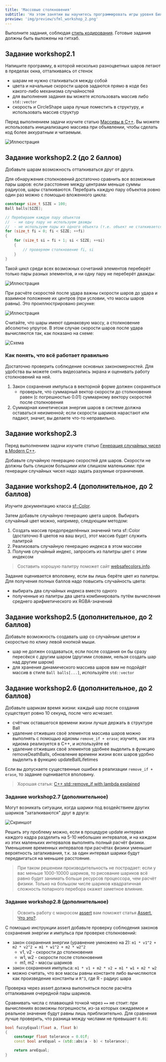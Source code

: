 ```yaml
---
title: 'Массовые столкновения'
subtitle: 'На этом занятии вы научитесь программировать игры уровня Бильярда или Арканоида, а также сталкивать между собой прямоугольники и круги'
preview: 'img/preview/sfml_workshop_2.png'
---
```


Выполните задания, соблюдая [стиль кодирования](cxx_coding_style). Готовые задания должны быть выложены на гитхаб.

## Задание workshop2.1

Напишите программу, в которой несколько разноцветных шаров летают в пределах окна, отталкиваясь от стенок

- шарам не нужно сталкиваться между собой
- цвета и начальные скорости шаров задаются прямо в коде без какого-либо механизма случайностей
- для выполнения задания вы можете использовать массив либо `std::vector`
- скорость и CircleShape шара лучше поместить в структуру, и использовать массив структур

Перед выполнением задачи изучите статью [Массивы в C++](/cxx/cxx_arrays). Вы можете использовать инициализацию массива при объявлении, чтобы сделать код более аккуратным и читаемым.

![Иллюстрация](img/labor/multiple_balls.png)

## Задание workshop2.2 (до 2 баллов)

Добавьте шарам возможность отталкиваться друг от друга.

Для обнаружения столкновений достаточно сравнить все возможные пары шаров: если расстояние между центрами меньше суммы радиусов, шары сталкиваются. Перебрать каждую пару объектов ровно один раз можно с помощью вложенного цикла:

```cpp
constexpr size_t SIZE = 100;
Ball balls[SIZE];

// Перебираем каждую пару объектов
//  - ни одну пару не используем дважды
//  - не используем пары из одного объекта (т.е. объект не сталкивается сам с собой)
for (size_t fi = 0; fi < SIZE; ++fi)
{
	for (size_t si = fi + 1; si < SIZE; ++si)
	{
		// проверяем столкновение fi, si
	}
}
```

Такой цикл среди всех возможных сочетаний элементов переберёт только пары разных элементов, и ни одну пару не переберёт дважды:

![Иллюстрация](img/labor/for-each-pair.png)

При расчёте скоростей после удара важны скорости шаров до удара и взаимное положение их центров (при условии, что массы шаров равны). Это проиллюстрировано рисунке:

![Иллюстрация](img/labor/balls_collision.gif)

Считайте, что шары имеют одинаковую массу, а столкновение абсолютно упругое. В этом случае скорости шаров после удара вычисляются так, как показано на схеме:

![Схема](img/labor/balls_collision.png)

### Как понять, что всё работает правильно

Достаточно проверить соблюдение основных закономерностей. Для удобства вы можете снять видеозапись экрана и оценивать работу столкновений на ней.

 1. Закон сохранения импульса в векторной форме должен сохраняться
    - проверьте, что суммарный вектор скорости до столкновения равен (с погрешностью 0.01) суммарному вектору скоростей после столкновения
 2. Суммарная кинетическая энергия шаров в системе должна оставаться неизменной; если скорости шариков нарастают или падают, значит, вы делаете что-то неправильно.

## Задание workshop2.3

Перед выполнением задачи изучите статью [Генерация случайных чисел в Modern C++](/cxx/cxx_random).

Добавьте случайную генерацию скоростей для шаров. Скорости не должны быть слишком большими или слишком маленькими: при генерации случайных чисел надо задать разумные ограничения.

## Задание workshop2.4 (дополнительное, до 2 баллов)

Изучите документацию класса [sf::Color](https://www.sfml-dev.org/documentation/2.4.2/classsf_1_1Color.php).

Затем добавьте случайную генерацию цвета шаров. Выбирать случайный цвет можно, например, следующим методом:

 1. Создать массив предопределённых значений типа sf::Color (достаточно 8 цветов на ваш вкус), этот массив будет служить палитрой
 2. Реализовать случайную генерацию индекса в этом массиве
 3. Получив случайный индекс, запросить из палитры цвет с этим индексом

>Составить хорошую палитру поможет сайт [websafecolors.info](http://websafecolors.info/).

Задание оценивается вполовину, если вы лишь берёте цвет из палитры. Для получения полных баллов надо повысить случайность цвета:

- выбирать два случайных индекса вместо одного
- полученные из палитры два цвета комбинировать путём вычисления среднего арифметического их RGBA-значений

## Задание workshop2.5 (дополнительное, до 2 баллов)

Добавьте возможность создавать шар со случайным цветом и скоростью по клику левой кнопкой мыши.

- шар не должен создаваться, если после создания он бы сразу пересёкся с другим шаром (другими словами, нельзя создать шар над другим шаром)
- для хранения динамического массива шаров вам не подойдёт массив в стиле `Ball balls[...]`, используйте `std::vector`

## Задание workshop2.6 (дополнительное, до 2 баллов)

Добавьте шарикам время жизни: каждый шар после создания существует ровно 10 секунд, после чего исчезает.

- счётчик оставшегося времени жизни лучше держать в структуре Ball
- удаление отживших своё элементов массива шаров можно выполнять с помощью идиомы `remove_if + erase`; изучите, как эта идиома реализуется в C++, и используйте её
- удаление отживших своё элементов удобнее выделить в функцию removeDeathBalls, обновление времени жизни всех шаров удобно выделить в функцию updateBallLifetimes

Если вы допускаете существенные ошибки в реализации `remove_if + erase`, то задание оценивается вполовину.

>Хорошая статья: [C++ std::remove_if with lambda explained](https://studiofreya.com/cpp/std-remove_if-with-lambda/)

### Задание workshop2.7 (дополнительное)

Могут возникать ситуации, когда шарики под воздействием других шариков "заталкиваются" друг в друга:

![Скриншот](img/labor/balls_endless_collision.jpg)

Решить эту проблему можно, если в процедуре update интервал каждого кадра разделить на 5-10 небольших интервалов, и на каждом из этих маленьких интервалов выполнять полный расчёт физики. Уменьшение временных интервалов при расчётах физики уменьшит вероятность заталкивания, т.к. за один интервал шарики будут передвигаться на меньшее расстояние.

>При таком решенеии производительность не пострадает: если у вас меньше 1000-10000 шариков, то рисование шариков всё равно будет занимать больше ресурсов процессора, чем расчёт физики. Только на большом числе шариков квадратичная сложность попарного перебора окажет заметное влияние.

### Задание workshop2.8 (дополнительное)

>Освоить работу с макросом [assert](http://en.cppreference.com/w/cpp/error/assert) вам поможет статья [Assert. Что это?](https://habrahabr.ru/post/141080/).

С помощью инструкции assert добавьте проверку соблюдения законов сохранения энергии и импульса при проверке столкновений:

- закон сохранения энергии (уравнение умножено на 2): `m1 * v1^2 + m2 * v2^2 = m1 * w1^2 + m2 * w2^2`
	- v1, v2 - скорости до столкновения
	- w1, w2 - скорости после столкновения
	- m1, m2 - массы шариков
- закон сохранения импульса: `m1 * v1 + m2 * v2 = m1 * w1 + m2 * w2`
- можно считать, что все массы равны константе либо вычисляются как произведение константы и `R^3`, где R - радиус шара

Проверка через assert должна выполняться после расчёта отталкивания очередной пары шариков.

Сравнивать числа с плавающей точкой через `==` не стоит: при вычислениях возможны погрешности, из-за которых ожидаемое и реальное значение будут равны лишь приблизительно. Для сравнения лучше проверить, что разница между числами не превышает `0.01`:

```cpp
bool fuzzyEqual(float a, float b)
{
	constexpr float tolerance = 0.01f;
	const bool areEqual = (std::abs(a - b) < tolerance);

	return areEqual;
}
```
